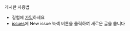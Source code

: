 게시판 사용법
* 깉헙에 [가입](https://github.com/join)하세요
* [issues](https://github.com/juliakorea/talks/issues)에 New issue 녹색 버튼을 클릭하여 새로운 글을 씁니다
